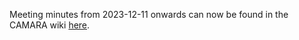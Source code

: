 Meeting minutes from 2023-12-11 onwards can now be found in the CAMARA wiki [here](https://wiki.camaraproject.org/display/CAM/Commonalities+WG).
